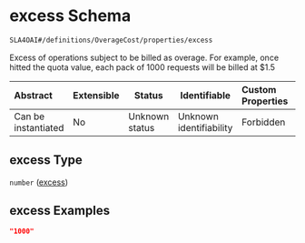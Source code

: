 # excess Schema

```txt
SLA4OAI#/definitions/OverageCost/properties/excess
```

Excess of operations subject to be billed as overage. For example, once hitted the quota value, each pack of 1000 requests will be billed at $1.5


| Abstract            | Extensible | Status         | Identifiable            | Custom Properties | Additional Properties | Access Restrictions | Defined In                                                                       |
| :------------------ | ---------- | -------------- | ----------------------- | :---------------- | --------------------- | ------------------- | -------------------------------------------------------------------------------- |
| Can be instantiated | No         | Unknown status | Unknown identifiability | Forbidden         | Allowed               | none                | [SLA4OAI.schema.json\*](../SLA4OAI.schema.json "open original schema") |

## excess Type

`number` ([excess](sla4oai-definitions-overagecost-properties-excess.md))

## excess Examples

```json
"1000"
```
